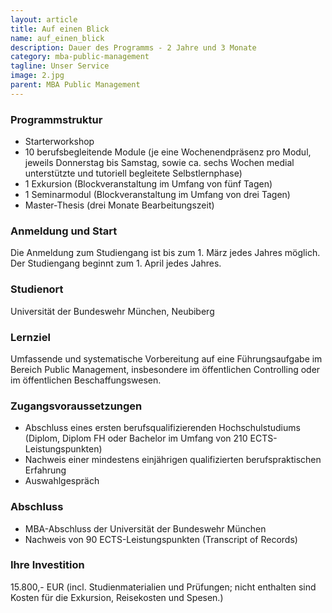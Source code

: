 ```yaml
---
layout: article
title: Auf einen Blick
name: auf_einen_blick
description: Dauer des Programms - 2 Jahre und 3 Monate
category: mba-public-management
tagline: Unser Service
image: 2.jpg
parent: MBA Public Management
---
```


### Programmstruktur

* Starterworkshop
* 10 berufsbegleitende Module (je eine Wochenendpräsenz pro Modul, jeweils Donnerstag bis Samstag, sowie ca. sechs Wochen medial unterstützte und tutoriell begleitete Selbstlernphase)
* 1 Exkursion (Blockveranstaltung im Umfang von fünf Tagen)
* 1 Seminarmodul (Blockveranstaltung im Umfang von drei Tagen)
* Master-Thesis (drei Monate Bearbeitungszeit)
 

### Anmeldung und Start

Die Anmeldung zum Studiengang ist bis zum 1. März jedes Jahres möglich. Der Studiengang beginnt zum 1. April jedes Jahres.

 

### Studienort

Universität der Bundeswehr München, Neubiberg

 

### Lernziel

Umfassende und systematische Vorbereitung auf eine Führungsaufgabe im Bereich Public Management, insbesondere im öffentlichen Controlling oder im öffentlichen Beschaffungswesen.

 

### Zugangsvoraussetzungen

* Abschluss eines ersten berufsqualifizierenden Hochschulstudiums (Diplom, Diplom FH oder Bachelor im Umfang von 210 ECTS-Leistungspunkten)
* Nachweis einer mindestens einjährigen qualifizierten berufspraktischen Erfahrung
* Auswahlgespräch
 

### Abschluss

* MBA-Abschluss der Universität der Bundeswehr München
* Nachweis von 90 ECTS-Leistungspunkten (Transcript of Records)
 

### Ihre Investition

15.800,- EUR (incl. Studienmaterialien und Prüfungen; nicht enthalten sind Kosten für die Exkursion, Reisekosten und Spesen.)
